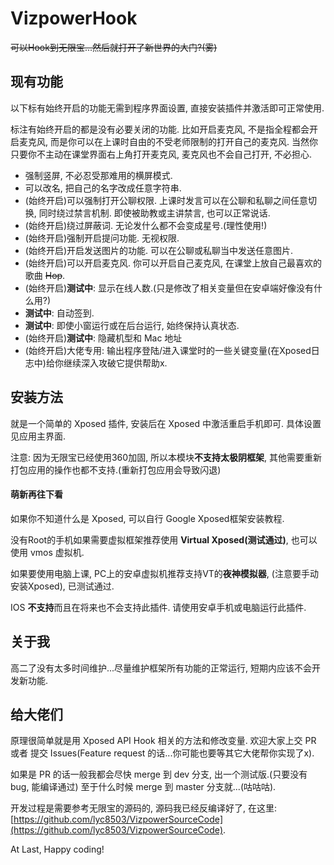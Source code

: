 # VizpowerHook
~~可以Hook到无限宝...然后就打开了新世界的大门?(雾)~~

## 现有功能

以下标有始终开启的功能无需到程序界面设置, 直接安装插件并激活即可正常使用.

标注有始终开启的都是没有必要关闭的功能. 比如开启麦克风, 不是指全程都会开启麦克风, 而是你可以在上课时自由的不受老师限制的打开自己的麦克风. 当然你只要你不主动在课堂界面右上角打开麦克风, 麦克风也不会自己打开, 不必担心.

- 强制竖屏, 不必忍受那难用的横屏模式.
- 可以改名, 把自己的名字改成任意字符串.
- (始终开启)可以强制打开公聊权限. 上课时发言可以在公聊和私聊之间任意切换, 同时绕过禁言机制. 即使被助教或主讲禁言, 也可以正常说话.
- (始终开启)绕过屏蔽词. 无论发什么都不会变成星号.(理性使用!)
- (始终开启)强制开启提问功能. 无视权限.
- (始终开启)开启发送图片的功能. 可以在公聊或私聊当中发送任意图片.
- (始终开启)可以开启麦克风. 你可以开启自己麦克风, 在课堂上放自己最喜欢的歌曲 ~~Hop~~.
- (始终开启)**测试中**: 显示在线人数.(只是修改了相关变量但在安卓端好像没有什么用?)
- **测试中**: 自动签到.
- **测试中**: 即使小窗运行或在后台运行, 始终保持认真状态.
- (始终开启)**测试中**: 隐藏机型和 Mac 地址
- (始终开启)大佬专用: 输出程序登陆/进入课堂时的一些关键变量(在Xposed日志中)给你继续深入攻破它提供帮助x.

## 安装方法
就是一个简单的 Xposed 插件, 安装后在 Xposed 中激活重启手机即可. 具体设置见应用主界面.

注意: 因为无限宝已经使用360加固, 所以本模块**不支持太极阴框架**, 其他需要重新打包应用的操作也都不支持.(重新打包应用会导致闪退)

#### 萌新再往下看
如果你不知道什么是 Xposed, 可以自行 Google Xposed框架安装教程.

没有Root的手机如果需要虚拟框架推荐使用 **Virtual Xposed(测试通过)**, 也可以使用 vmos 虚拟机.

如果要使用电脑上课, PC上的安卓虚拟机推荐支持VT的**夜神模拟器**, (注意要手动安装Xposed), 已测试通过.

IOS **不支持**而且在将来也不会支持此插件. 请使用安卓手机或电脑运行此插件.

## 关于我
高二了没有太多时间维护...尽量维护框架所有功能的正常运行, 短期内应该不会开发新功能.

## 给大佬们
原理很简单就是用 Xposed API Hook 相关的方法和修改变量.
欢迎大家上交 PR 或者 提交 Issues(Feature request 的话...你可能也要等其它大佬帮你实现了x).

如果是 PR 的话一般我都会尽快 merge 到 dev 分支, 出一个测试版.(只要没有bug, 能编译通过)
至于什么时候 merge 到 master 分支就...(咕咕咕).

开发过程是需要参考无限宝的源码的, 源码我已经反编译好了, 在这里: [https://github.com/lyc8503/VizpowerSourceCode](https://github.com/lyc8503/VizpowerSourceCode).

At Last, Happy coding!